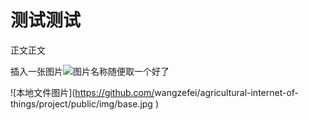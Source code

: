 # 测试测试

正文正文

插入一张图片![图片名称随便取一个好了](http://p1.so.qhimgs1.com/bdr/_240_/t01e8b55a2279ee4a81.jpg)	

![本地文件图片](<https://github.com/>wangzefei/agricultural-internet-of-things/project/public/img/base.jpg	)